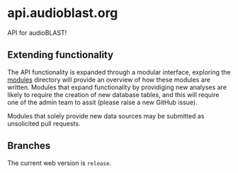 # api.audioblast.org
API for audioBLAST!

## Extending functionality
The API functionality is expanded through a modular interface, exploring the [modules](https://github.com/audioblast/api.audioblast.org/tree/master/modules) directory will provide an overview of how these modules are written. Modules that expand functionality by providiging new analyses are likely to require the creation of new database tables, and this will require one of the admin team to assit (please raise a new GitHub issue).

Modules that solely provide new data sources may be submitted as unsolicited pull requests.

## Branches
The current web version is `release`.
